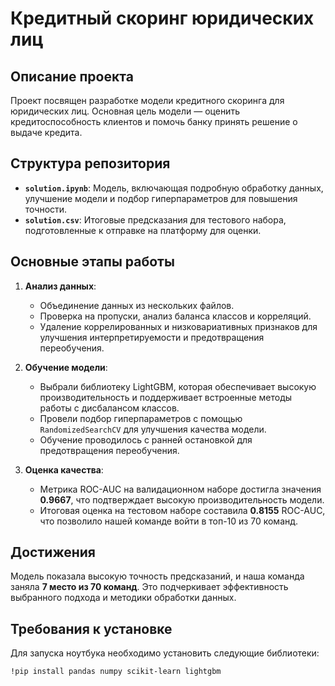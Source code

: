 # Кредитный скоринг юридических лиц

## Описание проекта

Проект посвящен разработке модели кредитного скоринга для юридических лиц. Основная цель модели — оценить кредитоспособность клиентов и помочь банку принять решение о выдаче кредита.

## Структура репозитория

- **`solution.ipynb`**: Модель, включающая подробную обработку данных, улучшение модели и подбор гиперпараметров для повышения точности.
- **`solution.csv`**: Итоговые предсказания для тестового набора, подготовленные к отправке на платформу для оценки.

## Основные этапы работы

1. **Анализ данных**: 
   - Объединение данных из нескольких файлов.
   - Проверка на пропуски, анализ баланса классов и корреляций.
   - Удаление коррелированных и низковариативных признаков для улучшения интерпретируемости и предотвращения переобучения.

2. **Обучение модели**:
   - Выбрали библиотеку LightGBM, которая обеспечивает высокую производительность и поддерживает встроенные методы работы с дисбалансом классов.
   - Провели подбор гиперпараметров с помощью `RandomizedSearchCV` для улучшения качества модели.
   - Обучение проводилось с ранней остановкой для предотвращения переобучения.

3. **Оценка качества**:
   - Метрика ROC-AUC на валидационном наборе достигла значения **0.9667**, что подтверждает высокую производительность модели.
   - Итоговая оценка на тестовом наборе составила **0.8155** ROC-AUC, что позволило нашей команде войти в топ-10 из 70 команд.

## Достижения

Модель показала высокую точность предсказаний, и наша команда заняла **7 место из 70 команд**. Это подчеркивает эффективность выбранного подхода и методики обработки данных.

## Требования к установке

Для запуска ноутбука необходимо установить следующие библиотеки:
```bash
!pip install pandas numpy scikit-learn lightgbm
